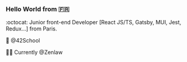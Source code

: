 ### Hello World from 🇫🇷

:octocat: Junior front-end Developer [React JS/TS, Gatsby, MUI, Jest, Redux...] from Paris.

📕 @42School

🧑‍💻 Currently @Zenlaw
